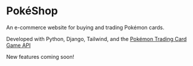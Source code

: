 # PokéShop

An e-commerce website for buying and trading Pokémon cards. 

Developed with Python, Django, Tailwind, and the [Pokémon Trading Card Game API](https://pokemontcg.io/)

New features coming soon!
